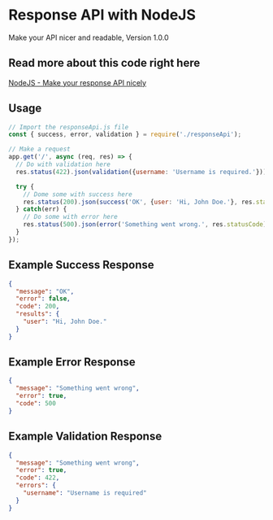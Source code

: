 # Response API with NodeJS

Make your API nicer and readable, Version 1.0.0

## Read more about this code right here
[NodeJS - Make your response API nicely](https://medium.com/dev-genius/nodejs-make-your-api-response-nicely-f562f78cb67)

## Usage

```javascript
// Import the responseApi.js file
const { success, error, validation } = require('./responseApi');

// Make a request
app.get('/', async (req, res) => {
  // Do with validation here
  res.status(422).json(validation({username: 'Username is required.'}))

  try {
    // Dome some with success here
    res.status(200).json(success('OK', {user: 'Hi, John Doe.'}, res.statusCode));
  } catch(err) {
    // Do some with error here
    res.status(500).json(error('Something went wrong.', res.statusCode);
  }
});
```

## Example Success Response

```json
{
  "message": "OK",
  "error": false,
  "code": 200,
  "results": {
    "user": "Hi, John Doe."
  }
}
```

## Example Error Response

```json
{
  "message": "Something went wrong",
  "error": true,
  "code": 500
}
```

## Example Validation Response

```json
{
  "message": "Something went wrong",
  "error": true,
  "code": 422,
  "errors": {
    "username": "Username is required"
  }
}
```
